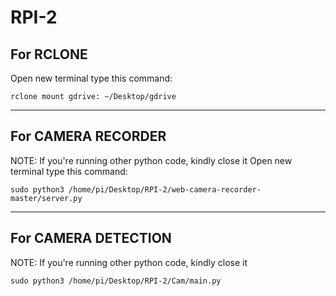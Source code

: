 # RPI-2

## For RCLONE 

Open new terminal 
type this command: 

```
rclone mount gdrive: ~/Desktop/gdrive
```

------------------------------------------------------
## For CAMERA RECORDER
NOTE: If you're running other python code, kindly close it 
Open new terminal 
type this command: 
```
sudo python3 /home/pi/Desktop/RPI-2/web-camera-recorder-master/server.py 
```

------------------------------------------------------
## For CAMERA DETECTION
NOTE: If you're running other python code, kindly close it 

```
sudo python3 /home/pi/Desktop/RPI-2/Cam/main.py 
```
